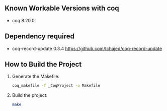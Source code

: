 ## Known Workable Versions with coq

- coq 8.20.0

## Dependency required

- coq-record-update 0.3.4 https://github.com/tchajed/coq-record-update

## How to Build the Project

1. Generate the Makefile:
   ```sh
   coq_makefile -f _CoqProject -o Makefile
   ```
2. Build the project:
   ```sh
   make
   ```